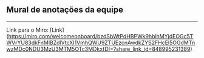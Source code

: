 ## Mural de anotações da equipe

-----

Link para o Miro: [Link] (https://miro.com/welcomeonboard/bzdSbWtPdHBPWk9hblhMYjdEOGc5TWVrYU83dkFnMlBZdlVtcXI1VmhQWU9ZTUEzcnAwdkZYS2FHcEl5OGdMTnwzMDc0NDU3MzU3MTM5OTc3MDkxfDI=?share_link_id=848995231389)
